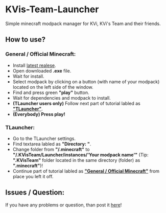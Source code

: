 # KVis-Team-Launcher
Simple minecraft modpack manager for KVi, KVi's Team and their friends.
## How to use?
### General / Official Minecraft:
 - Install [latest realese](https://github.com/KViEternal/KVis-Team-Launcher/releases).
 - Open downloaded **.exe** file.
 - Wait for install.
 - Select modpack by clicking on a button (with name of your modpack) located on the left side of the window.
 - Find and press green **"play"** button.
 - Wait for dependencies and modpack to install.
 - **(TLauncher users only)** Follow next part of tutorial labled as **["TLauncher"](https://github.com/KViEternal/KVis-Team-Launcher/tree/main?tab=readme-ov-file#tlauncher)**.
 - **(Everybody) Press play!** 
### TLauncher:
 - Go to the TLauncher settings.
 - Find textarea labled as **"Directory: "**.
 - Change folder from **"/.minecraft"** to **"/.KVisTeam/Launcher/instances/'Your modpack name'"** (Tip: **".KVisTeam"** folder located in the same directory (folder) as **".minecraft"**)!
 - Continue part of tutorial labled as **["General / Official Minecraft"](https://github.com/KViEternal/KVis-Team-Launcher/tree/main?tab=readme-ov-file#general--official-minecraft)** from place you left it off.
## Issues / Question:
If you have any problems or question, than post it [here](https://github.com/KViEternal/KVis-Team-Launcher/issues)!
